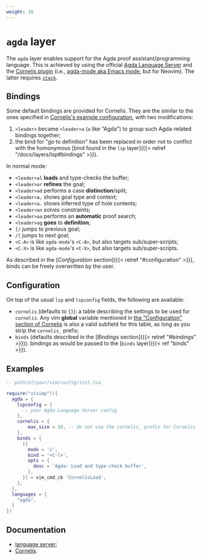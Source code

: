 ```yaml
---
weight: 10
---
```


# `agda` layer

The `agda` layer enables support for the Agda proof assistant/programming
language. This is achieved by using the official [Agda Language
Server](https://hackage.haskell.org/package/agda-language-server) and
the [Cornelis plugin](https://github.com/agda/cornelis)
(i.e., [agda-mode aka Emacs
mode](https://agda.readthedocs.io/en/latest/tools/emacs-mode.html), but for
Neovim). The latter requires
[`stack`](https://docs.haskellstack.org/en/stable/install_and_upgrade/).

## Bindings

Some default bindings are provided for Cornelis. They are the similar to the
ones specified in [Cornelis's example
configuration](https://github.com/agda/cornelis#example-configuration), with 
two modifications:
1. `<leader>` became `<leader>a` (`a` like "Agda") to group such Agda-related
   bindings together;
2. the bind for "go to definition" has been replaced in order not to conflict
   with the homonymous [bind found in the `lsp` layer]({{< relref
   "/docs/layers/lsp#bindings" >}}).

In normal mode:

- `<leader>al` **loads** and type-checks the buffer;
- `<leader>ar` **refines** the goal;
- `<leader>ad` performs a case **distinction**/split;
- `<leader>a,` shows goal type and context;
- `<leader>a.` shows inferred type of hole contents;
- `<leader>an` solves constraints;
- `<leader>aa` performs an **automatic** proof search;
- `<leader>ag` **goes** to **definition**;
- `[/` jumps to previous goal;
- `/]` jumps to next goal;
- `<C-A>` is like `agda-mode`'s `<C-A>`, but also targets sub/super-scripts;
- `<C-X>` is like `agda-mode`'s `<C-X>`, but also targets sub/super-scripts.

As described in the
[_Configuration_ section]({{< relref "#configuration" >}}), binds can be freely
overwritten by the user.

## Configuration

On top of the usual `lsp` and `lspconfig` fields, the following are available:

- `cornelis` (defaults to `{}`): a table describing the settings to be used for
  `cornelis`. Any vim **global** variable mentioned in [the "Configuration"
  section of
  Cornelis](https://github.com/agda/cornelis#configuring-cornelis-behavior)
  is also a valid subfield for this table, as long as you strip the `cornelis_`
  prefix;
- `binds` (defaults described in the [_Bindings_
  section]({{< relref "#bindings" >}})): bindings as would be passed to the
  [`binds` layer]({{< ref "binds" >}}).

## Examples

```lua
-- path/of/your/vim/config/init.lua

require("visimp")({
  agda = {
    lspconfig = {
      -- your Agda Language Server config
    },
    cornelis = {
        max_size = 30, -- do not use the cornelis_ prefix for Cornelis settings
    },
    binds = {
      [{
        mode = 'i',
        bind = '<C-l>',
        opts = {
          desc = 'Agda: Load and type-check buffer',
        },
      }] = vim_cmd_cb 'CornelisLoad',
    },
  },
  languages = {
    "agda",
  }
})
```

## Documentation

- [language
  server](https://github.com/agda/cornelis#configuring-cornelis-behavior);
- [Cornelis](https://github.com/agda/cornelis).
